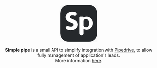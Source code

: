 <p align="center">
  <a href="#"><img src="simple-pipe-logo.png" width="120px" heigth="120px"/></a></br>
</p>
<p align="center"><b>Simple pipe</b> is a small API to simplify integration with <a href="https://www.pipedrive.com/">Pipedrive</a>, to allow fully management of application's leads.
<br/>More information <a href="https://github.com/godoineto/simple-pipe/issues/1">here</a>.</p>
<br/>

